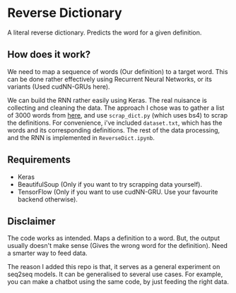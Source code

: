 # Reverse Dictionary
A literal reverse dictionary. Predicts the word for a given definition.

## How does it work?
We need to map a sequence of words (Our definition) to a target word. This can be done rather effectively using Recurrent Neural Networks, or its variants (Used cudNN-GRUs here).

We can build the RNN rather easily using Keras. The real nuisance is collecting and cleaning the data. The approach I chose was to gather a list of 3000 words from [here](https://www.ef.com/english-resources/english-vocabulary/top-3000-words/), and use `scrap_dict.py` (which uses bs4) to scrap the definitions. For convenience, i've included `dataset.txt`, which has the words and its corresponding definitions. The rest of the data processing, and the RNN is implemented in `ReverseDict.ipynb`.

## Requirements
- Keras
- BeautifulSoup (Only if you want to try scrapping data yourself).
- TensorFlow (Only if you want to use cudNN-GRU. Use your favourite backend otherwise).

## Disclaimer
The code works as intended. Maps a definition to a word. But, the output usually doesn't make sense (Gives the wrong word for the definition). Need a smarter way to feed data.

The reason I added this repo is that, it serves as a general experiment on seq2seq models. It can be generalised to several use cases. For example, you can make a chatbot using the same code, by just feeding the right data.
